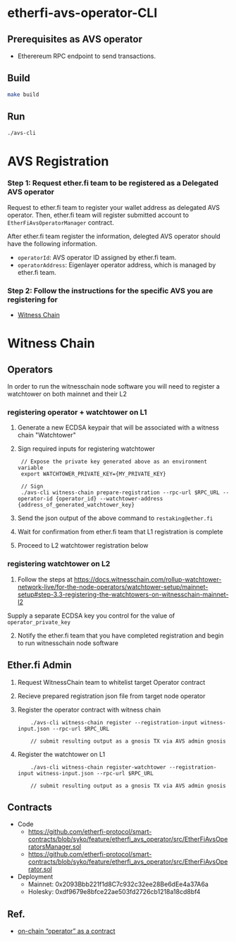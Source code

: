 # etherfi-avs-operator-CLI


## Prerequisites as AVS operator

- Etherereum RPC endpoint to send transactions.

## Build

```bash
make build
```

## Run

```bash
./avs-cli
```

# AVS Registration

### Step 1: Request ether.fi team to be registered as a Delegated AVS operator

Request to ether.fi team to register your wallet address as delegated AVS operator.
Then, ether.fi team will register submitted account to `EtherFiAvsOperatorManager` contract.

After ether.fi team register the information, delegted AVS operator should have the following information.
- `operatorId`: AVS operator ID assigned by ether.fi team.
- `operatorAddress`: Eigenlayer operator address, which is managed by ether.fi team.

### Step 2: Follow the instructions for the specific AVS you are registering for
* [Witness Chain](https://github.com/etherfi-protocol/etherfi-avs-operator-CLI/blob/witness-chain/README.md#witness-chain)

# Witness Chain

## Operators
In order to run the witnesschain node software you will need to register a watchtower on both mainnet and their L2

### registering operator + watchtower on L1

1. Generate a new ECDSA keypair that will be associated with a witness chain "Watchtower"
2. Sign required inputs for registering watchtower

        // Expose the private key generated above as an environment variable
        export WATCHTOWER_PRIVATE_KEY={MY_PRIVATE_KEY}
        
        // Sign 
        ./avs-cli witness-chain prepare-registration --rpc-url $RPC_URL --operator-id {operator_id} --watchtower-address {address_of_generated_watchtower_key}

3. Send the json output of the above command to `restaking@ether.fi`
4. Wait for confirmation from ether.fi team that L1 registration is complete
5. Proceed to L2 watchtower registration below

### registering watchtower on L2

1. Follow the steps at https://docs.witnesschain.com/rollup-watchtower-network-live/for-the-node-operators/watchtower-setup/mainnet-setup#step-3.3-registering-the-watchtowers-on-witnesschain-mainnet-l2

Supply a separate ECDSA key you control for the value of `operator_private_key`

2. Notify the ether.fi team that you have completed registration and begin to run witnesschain node software
    

## Ether.fi Admin

1. Request WitnessChain team to whitelist target Operator contract
2. Recieve prepared registration json file from target node operator
3. Register the operator contract with witness chain

           ./avs-cli witness-chain register --registration-input witness-input.json --rpc-url $RPC_URL

           // submit resulting output as a gnosis TX via AVS admin gnosis
   
5. Register the watchtower on L1
   
           ./avs-cli witness-chain register-watchtower --registration-input witness-input.json --rpc-url $RPC_URL

           // submit resulting output as a gnosis TX via AVS admin gnosis




## Contracts
- Code
  - https://github.com/etherfi-protocol/smart-contracts/blob/syko/feature/etherfi_avs_operator/src/EtherFiAvsOperatorsManager.sol
  - https://github.com/etherfi-protocol/smart-contracts/blob/syko/feature/etherfi_avs_operator/src/EtherFiAvsOperator.sol
- Deployment
  - Mainnet: 0x2093Bbb221f1d8C7c932c32ee28Be6dEe4a37A6a
  - Holesky: 0xdf9679e8bfce22ae503fd2726cb1218a18cd8bf4


## Ref.
- [on-chain “operator” as a contract](https://etherfi.notion.site/Node-Operator-on-chain-operator-as-a-contract-9e86d3390a9e45df8c088d0c283a7dd1)
